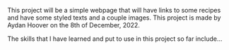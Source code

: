 This project will be a simple webpage that will have links to some recipes and have some styled texts and a couple images.
This project is made by Aydan Hoover on the 8th of December, 2022.

The skills that I have learned and put to use in this project so far include...
